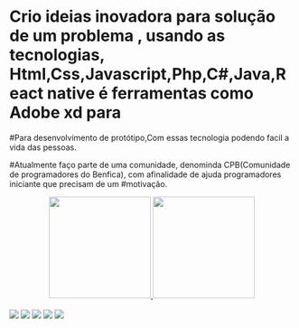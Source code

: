 # Crio ideias inovadora para solução de um problema , usando as tecnologias, Html,Css,Javascript,Php,C#,Java,React native é ferramentas como Adobe xd para
#Para desenvolvimento de protótipo,Com essas tecnologia podendo facil a vida das pessoas.

#Atualmente faço parte de uma comunidade, denominda CPB(Comunidade de programadores do Benfica), com afinalidade de ajuda programadores iniciante que precisam de um
#motivação.

<div align="center">
  <a href="https://github.com/wilsonbraz1">
  <img height="180em" src="https://github-readme-stats.vercel.app/api?username=wilsonbraz1&show_icons=true&theme=dracula&include_all_commits=true&count_private=true"/>
  <img height="180em" src="https://github-readme-stats.vercel.app/api/top-langs/?username=wilsonbraz1&layout=compact&langs_count=7&theme=dracula"/>
</div>
 
  <div>
  <div style="display: inline_block"><br>
  <a href = "raimundoquilenguesbras@gmail.com"><img src="https://img.shields.io/badge/-Gmail-%23333?style=for-the-badge&logo=gmail&logoColor=white" target="_blank"></a>
  <a href="https://www.linkedin.com/in/https://www.linkedin.com/in/raimundo-br%C3%A1s-a52812234/" target="_blank"><img src="https://img.shields.io/badge/-LinkedIn-   %230077B5?style=for-the-badge&logo=linkedin&logoColor=white" target="_blank"></a> 
    <a href="https://github.com/wilsonbraz1" target="_blank"><img src="https://img.shields.io/badge/GitHub-100000?style=for-the-badge&logo=github&logoColor=white"></a>
    <a href="https://www.instagram.com/wilson_bras1/" target="_blank"><img src="https://img.shields.io/badge/Instagram-E4405F?style=for-the-badge&logo=instagram&logoColor=white"></a>
     <a href="https://www.behance.net/raimundbrs/" target="_blank"><img src="https://img.shields.io/badge/-Behance-blue?style=for-the-badge&logo=behance&logoColor=white"></a>
  </div>
